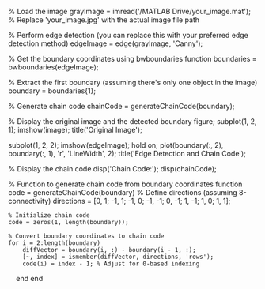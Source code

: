 % Load the image
grayImage = imread('/MATLAB Drive/your_image.mat'); % Replace 'your_image.jpg' with the actual image file path

% Perform edge detection (you can replace this with your preferred edge detection method)
edgeImage = edge(grayImage, 'Canny');

% Get the boundary coordinates using bwboundaries function
boundaries = bwboundaries(edgeImage);

% Extract the first boundary (assuming there's only one object in the image)
boundary = boundaries{1};

% Generate chain code
chainCode = generateChainCode(boundary);

% Display the original image and the detected boundary
figure;
subplot(1, 2, 1);
imshow(image);
title('Original Image');

subplot(1, 2, 2);
imshow(edgeImage);
hold on;
plot(boundary(:, 2), boundary(:, 1), 'r', 'LineWidth', 2);
title('Edge Detection and Chain Code');

% Display the chain code
disp('Chain Code:');
disp(chainCode);

% Function to generate chain code from boundary coordinates
function code = generateChainCode(boundary)
    % Define directions (assuming 8-connectivity)
    directions = [0, 1; -1, 1; -1, 0; -1, -1; 0, -1; 1, -1; 1, 0; 1, 1];

    % Initialize chain code
    code = zeros(1, length(boundary));

    % Convert boundary coordinates to chain code
    for i = 2:length(boundary)
        diffVector = boundary(i, :) - boundary(i - 1, :);
        [~, index] = ismember(diffVector, directions, 'rows');
        code(i) = index - 1; % Adjust for 0-based indexing
    end
end
